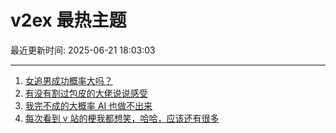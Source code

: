 # v2ex 最热主题

最近更新时间: 2025-06-21 18:03:03

--- 
1. [女追男成功概率大吗？](https://www.v2ex.com/t/1140058) 
2. [有没有割过包皮的大佬说说感受](https://www.v2ex.com/t/1140073) 
3. [我完不成的大概率 AI 也做不出来](https://www.v2ex.com/t/1140068) 
4. [每次看到 v 站的梗我都想笑，哈哈，应该还有很多](https://www.v2ex.com/t/1140105) 
